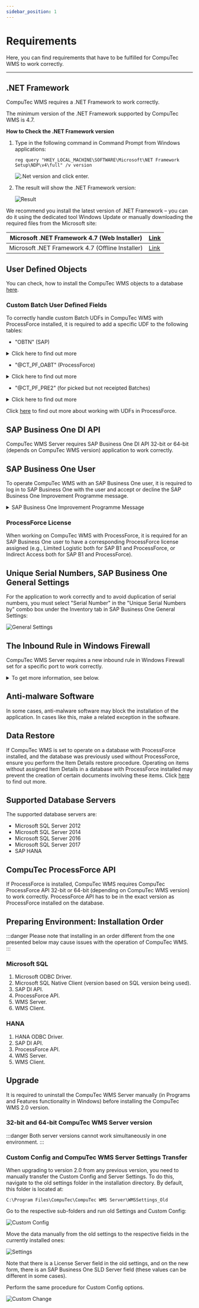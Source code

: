 ```yaml
---
sidebar_position: 1
---
```


# Requirements

Here, you can find requirements that have to be fulfilled for CompuTec WMS to work correctly.

---

## .NET Framework

CompuTec WMS requires a .NET Framework to work correctly.

The minimum version of the .NET Framework supported by CompuTec WMS is 4.7.

**How to Check the .NET Framework version**

1. Type in the following command in Command Prompt from Windows applications:

    `reg query "HKEY_LOCAL_MACHINE\SOFTWARE\Microsoft\NET Framework Setup\NDP\v4\full" /v version`

    ![.Net version](./media/prompt-net-version.webp)
    and click enter.
2. The result will show the .NET Framework version:

    ![Result](./media/prompt-net-version-result.webp)

We recommend you install the latest version of .NET Framework – you can do it using the dedicated tool Windows Update or manually downloading the required files from the Microsoft site:

| Microsoft .NET Framework 4.7 (Web Installer)      | [Link](https://www.microsoft.com/en-us/download/details.aspx?id=55170) |
| ------------------------------------------------ | ---------------------------------------------------------------------- |
| Microsoft .NET Framework 4.7 (Offline Installer) | [Link](https://www.microsoft.com/en-us/download/details.aspx?id=55167) |

## User Defined Objects

You can check, how to install the CompuTec WMS objects to a database [here](./wms-server/overview.md).

### Custom Batch User Defined Fields

To correctly handle custom Batch UDFs in CompuTec WMS with ProcessForce installed, it is required to add a specific UDF to the following tables:

- "OBTN" (SAP)

<details>
<summary>Click here to find out more</summary>
<div>
![obtn](./media/prerequisites/obtn.png)
</div>
</details>

- "@CT_PF_OABT" (ProcessForce)

<details>
<summary>Click here to find out more</summary>
<div>
![obtn](./media/prerequisites/ct-pf-oabtct.png)
</div>
</details>

- "@CT_PF_PRE2" (for picked but not receipted Batches)

<details>
<summary>Click here to find out more</summary>
<div>
![obtn](./media/prerequisites/ct-pf-pre2.png)
</div>
</details>

Click [here](/docs/processforce/administrator-guide/udfs) to find out more about working with UDFs in ProcessForce.

## SAP Business One DI API

CompuTec WMS Server requires SAP Business One DI API 32-bit or 64-bit (depends on CompuTec WMS version) application to work correctly.

## SAP Business One User

To operate CompuTec WMS with an SAP Business One user, it is required to log in to SAP Business One with the user and accept or decline the SAP Business One Improvement Programme message.

<details>
<summary>SAP Business One Improvement Programme Message</summary>
<div>
![obtn](./media/prerequisites/sap-message.png)
</div>
</details>

### ProcessForce License

When working on CompuTec WMS with ProcessForce, it is required for an SAP Business One user to have a corresponding ProcessForce license assigned (e.g., Limited Logistic both for SAP B1 and ProcessForce, or Indirect Access both for SAP B1 and ProcessForce).

## Unique Serial Numbers, SAP Business One General Settings

For the application to work correctly and to avoid duplication of serial numbers, you must select "Serial Number" in the "Unique Serial Numbers by" combo box under the Inventory tab in SAP Business One General Settings:

![General Settings](./media/general-settings-unique.webp)

## The Inbound Rule in Windows Firewall

CompuTec WMS Server requires a new inbound rule in Windows Firewall set for a specific port to work correctly.

<details>
<summary>To get more information, see below.</summary>
<div>
    1. Open: Control Panel > System and Security > Windows Firewall:

        ![Firewall](./media/windows-firewall-rule_a.webp)

    2. Click the _Advanced settings_:

        ![Firewall - settings](./media/windows-firewall-rule_b.webp)
    3. Select _Inbound Rules_ and choose _New Rule..._ in the _Actions_ window - this runs _New Inbound Rule Wizard_:

        ![Inbound rule](./media/windows-firewall-inbond-rule.webp)
    4. Choose _Port_ as the rule type:

        ![Port](./media/windows-firewall-port.webp)
    5. Choose _TCP_ protocol and specify _31002_ local port:

        ![TCP](./media/windows-firewall-tcp.webp)
    6. Choose the _Allow the connection_ action:

        ![Allow the connection](./media/windows-firewall-rule_f.webp)
    7. Choose all profiles:

        ![All Profiles](./media/windows-firewall-rule_g.webp)
    8. Specify the rule name and click "Finish":

        ![CompuTec License Server](./media/windows-firewall-rule_h.webp)
</div>
</details>

## Anti-malware Software

In some cases, anti-malware software may block the installation of the application. In cases like this, make a related exception in the software.

## Data Restore

If CompuTec WMS is set to operate on a database with ProcessForce installed, and the database was previously used without ProcessForce, ensure you perform the Item Details restore procedure. Operating on items without assigned Item Details in a database with ProcessForce installed may prevent the creation of certain documents involving these items. Click [here](./sap-business-one-settings/item-details-restore.md) to find out more.

## Supported Database Servers

The supported database servers are:

- Microsoft SQL Server 2012
- Microsoft SQL Server 2014
- Microsoft SQL Server 2016
- Microsoft SQL Server 2017
- SAP HANA

## CompuTec ProcessForce API

If ProcessForce is installed, CompuTec WMS requires CompuTec ProcessForce API 32-bit or 64-bit (depending on CompuTec WMS version) to work correctly. ProcessForce API has to be in the exact version as ProcessForce installed on the database.

## Preparing Environment: Installation Order

:::danger
    Please note that installing in an order different from the one presented below may cause issues with the operation of CompuTec WMS.
:::

### Microsoft SQL

1. Microsoft ODBC Driver.
2. Microsoft SQL Native Client (version based on SQL version being used).
3. SAP DI API.
4. ProcessForce API.
5. WMS Server.
6. WMS Client.

### HANA

1. HANA ODBC Driver.
2. SAP DI API.
3. ProcessForce API.
4. WMS Server.
5. WMS Client.

## Upgrade

It is required to uninstall the CompuTec WMS Server manually (in Programs and Features functionality in Windows) before installing the CompuTec WMS 2.0 version.

### 32-bit and 64-bit CompuTec WMS Server version

:::danger
    Both server versions cannot work simultaneously in one environment.
:::

### Custom Config and CompuTec WMS Server Settings Transfer

When upgrading to version 2.0 from any previous version, you need to manually transfer the Custom Config and Server Settings. To do this, navigate to the old settings folder in the installation directory. By default, this folder is located at:

`C:\Program Files\CompuTec\CompuTec WMS Server\WMSSettings_Old`

Go to the respective sub-folders and run old Settings and Custom Config:

![Custom Config](./media/cc-run.webp)

Move the data manually from the old settings to the respective fields in the currently installed ones:

![Settings](./media/wms-settings.webp)

Note that there is a License Server field in the old settings, and on the new form, there is an SAP Business One SLD Server field (these values can be different in some cases).

Perform the same procedure for Custom Config options.

![Custom Change](./media/custom-change.webp)
